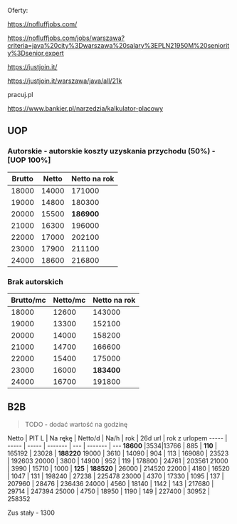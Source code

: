 Oferty:

https://nofluffjobs.com/

https://nofluffjobs.com/jobs/warszawa?criteria=java%20city%3Dwarszawa%20salary%3EPLN21950M%20seniority%3Dsenior,expert

https://justjoin.it/

https://justjoin.it/warszawa/java/all/21k

pracuj.pl



https://www.bankier.pl/narzedzia/kalkulator-placowy


## UOP

### Autorskie - autorskie koszty uzyskania przychodu (50%) - [UOP 100%]

Brutto | Netto | Netto na rok
------ | ----- | ---
18000 | 14000 | 171000
19000 | 14800 | 180300
20000 | 15500 | **186900**
21000 | 16300 | 196000
22000 | 17000 | 202100
23000 | 17900 | 211100
24000 | 18600 | 216800

### Brak autorskich

Brutto/mc | Netto/mc | Netto na rok
--------- | -------- | ---
18000 | 12600 | 143000
19000 | 13300 | 152100
20000 | 14000 | 158200
21000 | 14700 | 166600
22000 | 15400 | 175000
23000 | 16000 | **183400**
24000 | 16700 | 191800

## B2B

> TODO - dodać wartość na godzinę

Netto | PIT L | Na rękę | Netto/d | Na/h | rok | 26d url | rok z urlopem
----- | ----- | ----- | ------- | --- | ------- | ---
**18600**	|3534|13766	|	885 | **110** | 165192	|	23028	|	**188220**
19000	|	3610	|	14090	|	904 | 113 | 169080	|	23523	|	192603
20000	|	3800	|	14900	|	952 | 119 | 178800	|	24761	|	203561
21000	|	3990	|	15710	|	1000 | **125** | **188520**	|	26000	|	214520
22000	|	4180	|	16520	|	1047 | 131 | 198240	|	27238	|	225478
23000	|	4370	|	17330	|	1095 | 137 | 207960	|	28476	|	236436
24000	|	4560	|	18140	|	1142 | 143 | 217680	|	29714	|	247394
25000	|	4750	|	18950	|	1190 | 149 | 227400	|	30952	|	258352

Zus stały - 1300
